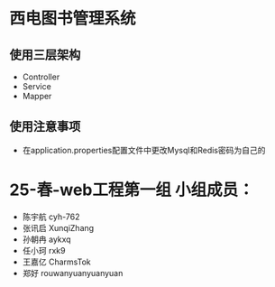 # 西电图书管理系统
## 使用三层架构
- Controller
- Service
- Mapper

## 使用注意事项
- 在application.properties配置文件中更改Mysql和Redis密码为自己的

# 25-春-web工程第一组 小组成员：
- 陈宇航 cyh-762
- 张讯启 XunqiZhang
- 孙朝冉 aykxq
- 任小珂 rxk9
- 王嘉亿 CharmsTok
- 郑好 rouwanyuanyuanyuan
